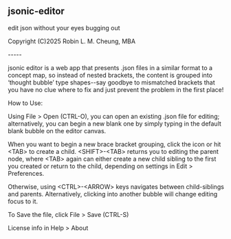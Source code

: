 ## jsonic-editor

edit json without your eyes bugging out

Copyright (C)2025 Robin L. M. Cheung, MBA

\-----

jsonic editor is a web app that presents .json files in a similar format to a concept map, so instead of nested brackets, the content is grouped into ‘thought bubble’ type shapes--say goodbye to mismatched brackets that you have no clue where to fix and just prevent the problem in the first place!

How to Use:

Using File > Open (CTRL-O), you can open an existing .json file for editing; alternatively, you can begin a new blank one by simply typing in the default blank bubble on the editor canvas.

When you want to begin a new brace bracket grouping, click the icon or hit \<TAB> to create a child. \<SHIFT>-\<TAB> returns you to editing the parent node, where \<TAB> again can either create a new child sibling to the first you created or return to the child, depending on settings in Edit > Preferences. 

Otherwise, using \<CTRL>-\<ARROW> keys navigates between child-siblings and parents. Alternatively, clicking into another bubble will change editing focus to it.

To Save the file, click File > Save (CTRL-S) 

License info in Help > About

